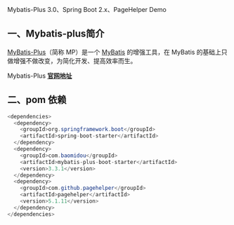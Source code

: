 Mybatis-Plus 3.0、Spring Boot 2.x、PageHelper Demo

<h2>一、Mybatis-plus简介</h2>

[MyBatis-Plus](https://github.com/baomidou/mybatis-plus)（简称 MP）是一个 [MyBatis](http://www.mybatis.org/mybatis-3/) 的增强工具，在 MyBatis 的基础上只做增强不做改变，为简化开发、提高效率而生。

Mybatis-Plus **[官网地址](https://mp.baomidou.com/)**

<h2>二、pom 依赖</h2>

```java
<dependencies>
  <dependency>
	<groupId>org.springframework.boot</groupId>
    <artifactId>spring-boot-starter</artifactId>
  </dependency>
  <dependency>
    <groupId>com.baomidou</groupId>
    <artifactId>mybatis-plus-boot-starter</artifactId>
    <version>3.3.1</version>
  </dependency>
  <dependency>
    <groupId>com.github.pagehelper</groupId>
    <artifactId>pagehelper</artifactId>
    <version>5.1.11</version>
  </dependency>
</dependencies>
```


